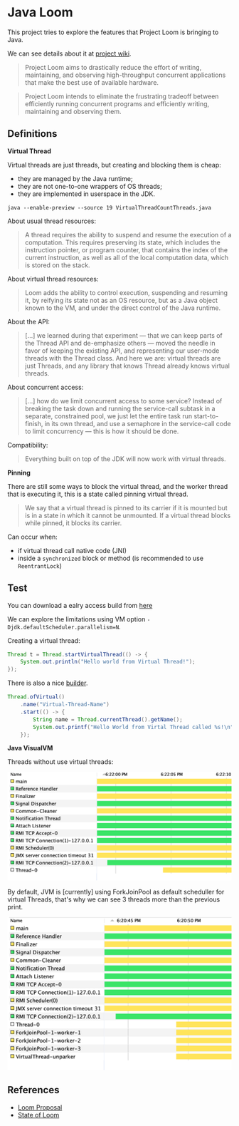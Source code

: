 # Java Loom

This project tries to explore the features that Project Loom is bringing to Java.

We can see details about it at [project wiki](https://wiki.openjdk.java.net/display/loom/Main).

> Project Loom aims to drastically reduce the effort of writing, maintaining, and observing high-throughput concurrent applications that make the best use of available hardware.

> Project Loom intends to eliminate the frustrating tradeoff between efficiently running concurrent programs and efficiently writing, maintaining and observing them.

## Definitions

**Virtual Thread**

Virtual threads are just threads, but creating and blocking them is cheap:

- they are managed by the Java runtime;
- they are not one-to-one wrappers of OS threads;
- they are implemented in userspace in the JDK.

```shell
java --enable-preview --source 19 VirtualThreadCountThreads.java
```

About usual thread resources:

> A thread requires the ability to suspend and resume the execution of a computation.
> This requires preserving its state, which includes the instruction pointer, or program counter, that contains the index of the current instruction, as well as all of the local computation data, which is stored on the stack.

About virtual thread resources:

> Loom adds the ability to control execution, suspending and resuming it, by reifying its state not as an OS resource, but as a Java object known to the VM, and under the direct control of the Java runtime.

About the API:

> [...] we learned during that experiment — that we can keep parts of the Thread API and de-emphasize others — moved the needle in favor of keeping the existing API, and representing our user-mode threads with the Thread class. And here we are: virtual threads are just Threads, and any library that knows Thread already knows virtual threads.

About concurrent access:

> [...] how do we limit concurrent access to some service? Instead of breaking the task down and running the service-call subtask in a separate, constrained pool, we just let the entire task run start-to-finish, in its own thread, and use a semaphore in the service-call code to limit concurrency — this is how it should be done.

Compatibility:

> Everything built on top of the JDK will now work with virtual threads.

**Pinning**

There are still some ways to block the virtual thread, and the worker thread that is executing it, this is a state called pinning virtual thread.

> We say that a virtual thread is pinned to its carrier if it is mounted but is in a state in which it cannot be unmounted. If a virtual thread blocks while pinned, it blocks its carrier.

Can occur when:

- if virtual thread call native code (JNI)
- inside a `synchronized` block or method (is recommended to use `ReentrantLock`)

## Test

You can download a ealry access build from [here](https://jdk.java.net/loom/)

We can explore the limitations using VM option `-Djdk.defaultScheduler.parallelism=N`.

Creating a virtual thread:

```java
Thread t = Thread.startVirtualThread(() -> {
	System.out.println("Hello world from Virtual Thread!");
});
```

There is also a nice [builder](https://download.java.net/java/early_access/loom/docs/api/java.base/java/lang/Thread.Builder.html).

```java
Thread.ofVirtual()
	.name("Virtual-Thread-Name")
	.start(() -> {
		String name = Thread.currentThread().getName();
		System.out.printf("Hello World from Virtal Thread called %s!\n", name);
	});
```

**Java VisualVM**

Threads without use virtual threads:

![](img/jvm-threads-without-virtual.png)

By default, JVM is [currently] using ForkJoinPool as default scheduller for virtual Threads, that's why we can see 3 threads more than the previous print.

![](img/jvm-threads-with-virtual.png)

## References

- [Loom Proposal](https://cr.openjdk.java.net/~rpressler/loom/Loom-Proposal.html)
- [State of Loom](https://cr.openjdk.java.net/~rpressler/loom/loom/sol1_part1.html)
